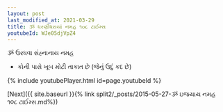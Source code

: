 ```yaml
---
layout: post
last_modified_at: 2021-03-29
title: ૐ ધરણીધરાયાં નમહ ૧૦૮ ટાઈમ્સ
youtubeId: WJe05djVpZ4
---
```

 
 
 ૐ ઉરધવા સંહ્નાનાય નમહ  
 
 -  કોની પાસે ખૂબ મોટી તાકાત છે (જેનું ઉદું કદ છે) 
 
  
 
  
 
 
 
 
 
 


{% include youtubePlayer.html id=page.youtubeId %}
 
[Next]({{ site.baseurl }}{% link  split2/_posts/2015-05-27-ૐ ઇજયાય નમહ ૧૦૮ ટાઈમ્સ.md%})
 

